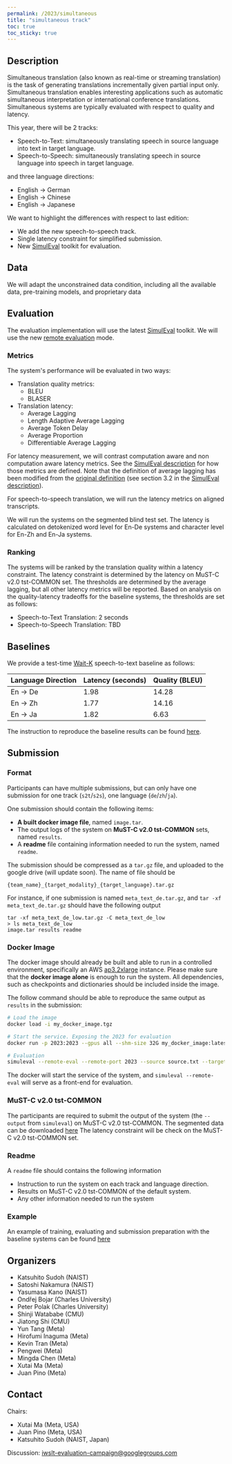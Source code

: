 ```yaml
---
permalink: /2023/simultaneous
title: "simultaneous track"
toc: true
toc_sticky: true
---
```


<!--
Markdown notes: comments can be formed as in this example;
bulleted lines start with a - ;
if you want to have a line break either put a blank line in between the text or leave two spaces at the end of the line
-->

## Description

Simultaneous translation (also known as real-time or streaming translation) is the task of generating translations incrementally given partial input only.
Simultaneous translation enables interesting applications such as automatic simultaneous interpretation or international conference translations.
Simultaneous systems are typically evaluated with respect to quality and latency.

This year, there will be 2 tracks:

- Speech-to-Text: simultaneously translating speech in source language into text in target language.
- Speech-to-Speech: simultaneously translating speech in source language into speech in target language.

and three language directions:

- English -> German
- English -> Chinese
- English -> Japanese

We want to highlight the differences with respect to last edition:

- We add the new speech-to-speech track.
- Single latency constraint for simplified submission.
- New [SimulEval](https://simuleval.readthedocs.io/en/latest/) toolkit for evaluation.

<!-- Description the task, the languages, and the type of data -->

## Data

We will adapt the unconstrained data condition, including all the available data, pre-training models, and proprietary data

## Evaluation

The evaluation implementation will use the latest [SimulEval](https://github.com/facebookresearch/SimulEval) toolkit.
We will use the new [remote evaluation](https://simuleval.readthedocs.io/en/latest/tutorials/remote_evaluation.html) mode.

### Metrics

The system's performance will be evaluated in two ways:

- Translation quality metrics:
  - BLEU
  - BLASER
- Translation latency:
  - Average Lagging
  - Length Adaptive Average Lagging
  - Average Token Delay
  - Average Proportion
  - Differentiable Average Lagging

For latency measurement, we will contrast computation aware and non computation aware latency metrics.
See the [SimulEval description](https://arxiv.org/abs/2007.16193) for how those metrics are defined.
Note that the definition of average lagging has been modified from the [original definition](https://www.aclweb.org/anthology/P19-1289/) (see section 3.2 in the [SimulEval description](https://arxiv.org/abs/2007.16193)).

For speech-to-speech translation, we will run the latency metrics on aligned transcripts.

We will run the systems on the segmented blind test set.
The latency is calculated on detokenized word level for En-De systems and character level for En-Zh and En-Ja systems.

### Ranking

The systems will be ranked by the translation quality within a latency constraint.
The latency constraint is determined by the latency on MuST-C v2.0 tst-COMMON set.
The thresholds are determined by the average lagging,
but all other latency metrics will be reported.
Based on analysis on the quality-latency tradeoffs for the baseline systems,
the thresholds are set as follows:

- Speech-to-Text Translation: 2 seconds
- Speech-to-Speech Translation: TBD

## Baselines

We provide a test-time [Wait-K](https://aclanthology.org/P19-1289/) speech-to-text baseline as follows:

| Language Direction | Latency (seconds) | Quality (BLEU) |
| ------------------ | ----------------- | -------------- |
| En -> De           | 1.98              | 14.28          |
| En -> Zh           | 1.77              | 14.16          |
| En -> Ja           | 1.82              | 6.63           |

The instruction to reproduce the baseline results can be found [here](https://github.com/facebookresearch/fairseq/tree/iwslt2023/examples/simultaneous_translation).

## Submission

### Format

Participants can have multiple submissions,
but can only have one submission for one track (`s2t`/`s2s`), one language (`de`/`zh`/`ja`).

One submission should contain the following items:

- **A built docker image file**, named `image.tar`.
- The output logs of the system on **MuST-C v2.0 tst-COMMON** sets, named `results`.
- A **readme** file containing information needed to run the system, named `readme`.

The submission should be compressed as a `tar.gz` file,
and uploaded to the google drive (will update soon).
The name of file should be

```
{team_name}_{target_modality}_{target_language}.tar.gz
```

For instance, if one submission is named `meta_text_de.tar.gz`, and `tar -xf meta_text_de.tar.gz` should have the following output

```
tar -xf meta_text_de_low.tar.gz -C meta_text_de_low
> ls meta_text_de_low
image.tar results readme
```

### Docker Image

The docker image should already be built and able to run in a controlled environment, specifically an AWS [ap3.2xlarge](https://aws.amazon.com/ec2/instance-types/p3/) instance. Please make sure that the **docker image alone** is enough to run the system. All dependencies, such as checkpoints and dictionaries should be included inside the image.

The follow command should be able to reproduce the same output as `results` in the submission:

```bash
# Load the image
docker load -i my_docker_image.tgz

# Start the service. Exposing the 2023 for evaluation
docker run -p 2023:2023 --gpus all --shm-size 32G my_docker_image:latest

# Evaluation
simuleval --remote-eval --remote-port 2023 --source source.txt --target target.txt
```

The docker will start the service of the system, and `simuleval --remote-eval` will serve as a front-end for evaluation.

### MuST-C v2.0 tst-COMMON

The participants are required to submit the output of the system (the `--output` from `simuleval`) on MuST-C v2.0 tst-COMMON.
The segmented data can be downloaded [here](https://dl.fbaipublicfiles.com/simultaneous_translation/iwslt2023/must-c_v2.0_tst-COMMON.tgz)
The latency constraint will be check on the MuST-C v2.0 tst-COMMON set.

### Readme

A `readme` file should contains the following information

- Instruction to run the system on each track and language direction.
- Results on MuST-C v2.0 tst-COMMON of the default system.
- Any other information needed to run the system

### Example

An example of training, evaluating and submission preparation with the baseline systems can be found [here](https://github.com/facebookresearch/fairseq/tree/iwslt2023/examples/simultaneous_translation)

## Organizers

- Katsuhito Sudoh (NAIST)
- Satoshi Nakamura (NAIST)
- Yasumasa Kano (NAIST)
- Ondřej Bojar (Charles University)
- Peter Polak (Charles University)
- Shinji Watababe (CMU)
- Jiatong Shi (CMU)
- Yun Tang (Meta)
- Hirofumi Inaguma (Meta)
- Kevin Tran (Meta)
- Pengwei (Meta)
- Mingda Chen (Meta)
- Xutai Ma (Meta)
- Juan Pino (Meta)

## Contact

Chairs:

- Xutai Ma (Meta, USA)
- Juan Pino (Meta, USA)
- Katsuhito Sudoh (NAIST, Japan)

Discussion: <iwslt-evaluation-campaign@googlegroups.com>
